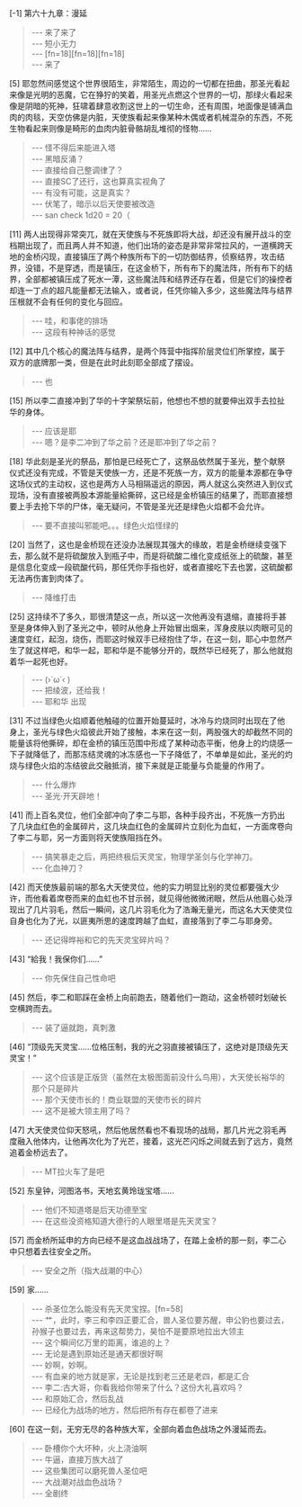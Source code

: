 
[-1] 第六十九章：漫延
>--- 来了来了<br>
>--- 短小无力<br>
>--- [fn=18][fn=18][fn=18]<br>
>--- 来了<br>

[5] 耶忽然间感觉这个世界很陌生，非常陌生，周边的一切都在扭曲，那圣光看起来像是光明的恶魔，它在狰狞的笑着，用圣光点燃这个世界的一切，那绿火看起来像是阴暗的死神，狂啸着肆意收割这世上的一切生命，还有周围，地面像是铺满血肉的肉毯，天空仿佛是内脏，天使族看起来像某种木偶或者机械混杂的东西，不死生物看起来则像是畸形的血肉内脏骨骼胡乱堆彻的怪物……
>--- 怪不得后来能进入塔<br>
>--- 黑暗反涌？<br>
>--- 直接给自己整调律了？<br>
>--- 直接SC了还行，这也算真实视角了<br>
>--- 有没有可能，这是真实？<br>
>--- 伏笔了，暗示以后天使要被改造<br>
>--- san check 1d20 = 20（<br>

[11] 两人出现得非常突兀，就在天使族与不死族即将大战，却还没有展开战斗的空档期出现了，而且两人并不知道，他们出场的姿态是非常非常拉风的，一道横跨天地的金桥闪现，直接镇压了两个种族所布下的一切防御结界，侦察结界，攻击结界，没错，不是穿透，而是镇压，在这金桥下，所有布下的魔法阵，所有布下的结界，全部都被镇压成了死水一潭，这些魔法阵和结界还存在着，但是它们的操控者却连一丁点的超凡能量都无法输入，或者说，任凭你输入多少，这些魔法阵与结界压根就不会有任何的变化与回应。
>--- 哇，和事佬的排场<br>
>--- 这段有种神话的感觉<br>

[12] 其中几个核心的魔法阵与结界，是两个阵营中指挥阶层灵位们所掌控，属于双方的底牌那一类，但是在此时此刻耶全部成了摆设。
>--- 也<br>

[15] 所以李二直接冲到了华的十字架祭坛前，他想也不想的就要伸出双手去拉扯华的身体。
>--- 应该是耶<br>
>--- 嗯？是李二冲到了华之前？还是耶冲到了华之前？<br>

[18] 华此刻是圣光的祭品，那怕是已经死亡了，这祭品依然属于圣光，整个献祭仪式还没有完成，不管是天使族一方，还是不死族一方，双方的能量本源都在争夺这场仪式的主动权，这也是两方人马相隔遥远的原因，两人就这么突然进入到仪式现场，没有直接被两股本源能量給撕碎，这已经是金桥镇压的结果了，而耶直接想要上手去抢下华的尸体，毫无疑问，不管是圣光还是绿色火焰都不会允许。
>--- 要不直接叫邪能吧。。。绿色火焰怪绿的<br>

[20] 当然了，这也是金桥现在还没办法展现其强大的缘故，若是金桥继续变强下去，那么就不是将硫酸放入到瓶子中，而是将硫酸二维化变成纸张上的硫酸，甚至是信息化变成一段硫酸代码，那任凭你手指也好，或者直接吃下去也罢，这硫酸都无法再伤害到肉体了。
>--- 降维打击<br>

[25] 这持续不了多久，耶很清楚这一点，所以这一次他再没有退缩，直接将手甚至是身体伸入到了圣光之中，顿时从他身上开始冒出烟来，浑身皮肤以肉眼可见的速度变红，起泡，烧伤，而耶这时候双手已经抱住了华，在这一刻，耶心中忽然产生了就这样吧，和华一起，耶和华是不能够分开的，既然华已经死了，那么他就抱着华一起死也好。
>--- (›´ω`‹ )<br>
>--- 把绫波，还给我！<br>
>--- 耶和华  出现<br>

[31] 不过当绿色火焰顺着他触碰的位置开始蔓延时，冰冷与灼烧同时出现在了他身上，圣光与绿色火焰彼此开始了接触，本来在这一刻，两股强大的却截然不同的能量该将他撕碎，却在金桥的镇压范围中形成了某种动态平衡，他身上的灼烧感一下子就降低了，而那冻结灵魂的冰冻感也一下子降低了，不单单是如此，圣光的灼烧与绿色火焰的冻结彼此交融抵消，接下来就是正能量与负能量的作用了。
>--- 什么爆炸<br>
>--- 圣光·开天辟地！<br>

[41] 而上百名灵位，他们全部冲向了李二与耶，各种手段齐出，不死族一方扔出了几块血红色的金属碎片，这几块血红色的金属碎片立刻化为血虹，一方面席卷向了李二与耶，另一方面则将天使族阻挡在外。
>--- 搞笑暴走之后，两把终极后天灵宝，物理学圣剑与化学神刀。<br>
>--- 化血神刀？<br>

[42] 而天使族最前端的那名大天使灵位，他的实力明显比别的灵位都要强大少许，而他看着席卷而来的血虹也不甘示弱，就见得他微微闭眼，然后从他眉心处浮现出了几片羽毛，然后一瞬间，这几片羽毛化为了浩瀚无量光，而这名大天使灵位自身也化为了光，以匪夷所思的速度跨越了血虹，直接落到了李二与耶身旁。
>--- 还记得晔裕和它的先天灵宝碎片吗？<br>

[43] “給我！我保你们……”
>--- 你先保住自己性命吧<br>

[45] 然后，李二和耶踩在金桥上向前跑去，随着他们一跑动，这金桥顿时划破长空横跨而去。
>--- 装了逼就跑，真刺激<br>

[46] “顶级先天灵宝……位格压制，我的光之羽直接被镇压了，这绝对是顶级先天灵宝！”
>--- 这个应该是正版货（虽然在太极图面前没什么鸟用），大天使长裕华的那个只是碎片<br>
>--- 那个天使市长的！商业联盟的天使市长的碎片<br>
>--- 这不是被大领主用了吗？<br>

[47] 大天使灵位仰天怒吼，然后他居然看也不看现场的战局，那几片光之羽毛再度融入他体内，让他再次化为了光芒，接着，这光芒闪烁之间就去到了远方，竟然追着金桥远去了。
>--- MT拉火车了是吧<br>

[52] 东皇钟，河图洛书，天地玄黄玲珑宝塔……
>--- 他们不知道塔是后天功德至宝<br>
>--- 在这些没资格知道大德行的人眼里塔是先天灵宝？<br>

[57] 而金桥所延申的方向已经不是这血战战场了，在踏上金桥的那一刻，李二心中只想着去往安全之所。
>--- 安全之所（指大战潮的中心）<br>

[59] 家……
>--- 杀圣位怎么能没有先天灵宝捏。[fn=58]<br>
>--- 艹，此时，李三和李四正要汇合，兽人圣位要苏醒，申公豹也要过去，孙猴子也要过去，再来这帮势力，昊怕不是要原地拉出大领主<br>
>--- 这个瞬间亿万里的距离，谁追的上？<br>
>--- 无论是遇到原始还是通天都很好啊<br>
>--- 妙啊，妙啊。<br>
>--- 有血亲的地方就是家，无论是找到老三还是老四，都是汇合<br>
>--- 李二:古大哥，你看我给你带来了什么？这份大礼喜欢吗？<br>
>--- 和原始汇合，然后乱战<br>
>--- 已经化为战场的地方，然后把所有存在都卷了进来<br>

[60] 在这一刻，无穷无尽的各种族大军，全部向着血色战场之外漫延而去。
>--- 卧槽你个大坏种，火上浇油啊<br>
>--- 牛逼，直接万族大战了<br>
>--- 这些集团可以磨死兽人圣位吧<br>
>--- 大战潮对战血色战场？<br>
>--- 全剧终<br>
